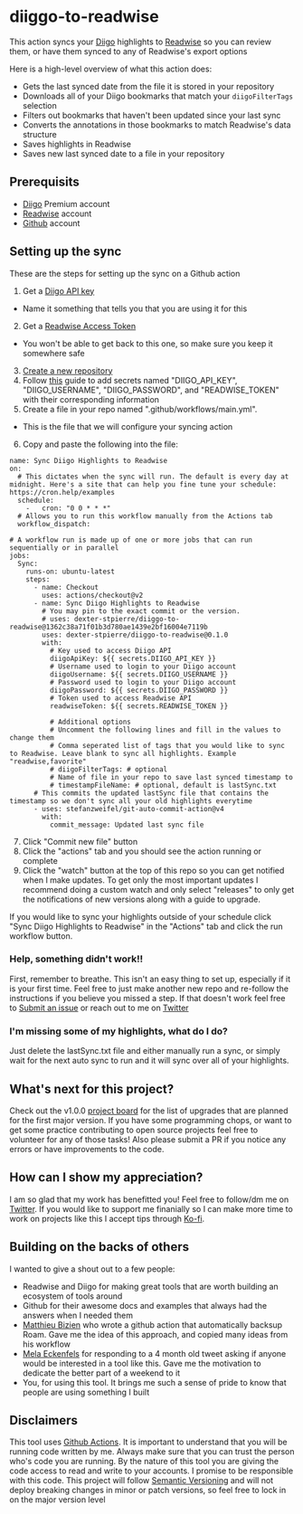 # diiggo-to-readwise

This action syncs your [Diigo](https://www.diigo.com/index) highlights to [Readwise](https://readwise.io/) so you can review them, or have them synced to any of Readwise's export options

Here is a high-level overview of what this action does:
- Gets the last synced date from the file it is stored in your repository
- Downloads all of your Diigo bookmarks that match your `diigoFilterTags` selection
- Filters out bookmarks that haven't been updated since your last sync
- Converts the annotations in those bookmarks to match Readwise's data structure
- Saves highlights in Readwise
- Saves new last synced date to a file in your repository



## Prerequisits

- [Diigo](https://www.diigo.com/index) Premium account
- [Readwise](https://readwise.io/) account
- [Github](https://github.com/) account

## Setting up the sync

These are the steps for setting up the sync on a Github action

1. Get a [Diigo API key](https://www.diigo.com/api_dev/docs#section-key)
  - Name it something that tells you that you are using it for this
2. Get a [Readwise Access Token](https://readwise.io/access_token)
  - You won't be able to get back to this one, so make sure you keep it somewhere safe
3. [Create a new repository](https://docs.github.com/en/get-started/quickstart/create-a-repo)
4. Follow [this](https://docs.github.com/en/actions/security-guides/encrypted-secrets#creating-encrypted-secrets-for-a-repository) guide to add secrets named "DIIGO_API_KEY", "DIIGO_USERNAME", "DIIGO_PASSWORD", and "READWISE_TOKEN" with their corresponding information
5. Create a file in your repo named ".github/workflows/main.yml".
  - This is the file that we will configure your syncing action
6. Copy and paste the following into the file:
```
name: Sync Diigo Highlights to Readwise
on:
  # This dictates when the sync will run. The default is every day at midnight. Here's a site that can help you fine tune your schedule: https://cron.help/examples
  schedule:
    -   cron: "0 0 * * *"
  # Allows you to run this workflow manually from the Actions tab
  workflow_dispatch:

# A workflow run is made up of one or more jobs that can run sequentially or in parallel
jobs:
  Sync:
    runs-on: ubuntu-latest
    steps:
      - name: Checkout
        uses: actions/checkout@v2
      - name: Sync Diigo Highlights to Readwise
        # You may pin to the exact commit or the version.
        # uses: dexter-stpierre/diiggo-to-readwise@1362c38a71f01b3d780ae1439e2bf16004e7119b
        uses: dexter-stpierre/diiggo-to-readwise@0.1.0
        with:
          # Key used to access Diigo API
          diigoApiKey: ${{ secrets.DIIGO_API_KEY }}
          # Username used to login to your Diigo account
          diigoUsername: ${{ secrets.DIIGO_USERNAME }}
          # Password used to login to your Diigo account
          diigoPassword: ${{ secrets.DIIGO_PASSWORD }}
          # Token used to access Readwise API
          readwiseToken: ${{ secrets.READWISE_TOKEN }}

          # Additional options
          # Uncomment the following lines and fill in the values to change them
          # Comma seperated list of tags that you would like to sync to Readwise. Leave blank to sync all highlights. Example "readwise,favorite"
          # diigoFilterTags: # optional
          # Name of file in your repo to save last synced timestamp to
          # timestampFileName: # optional, default is lastSync.txt
      # This commits the updated lastSync file that contains the timestamp so we don't sync all your old highlights everytime
      - uses: stefanzweifel/git-auto-commit-action@v4
        with:
          commit_message: Updated last sync file
```
7. Click "Commit new file" button
8. Click the "actions" tab and you should see the action running or complete
9. Click the "watch" button at the top of this repo so you can get notified when I make updates. To get only the most important updates I recommend doing a custom watch and only select "releases" to only get the notifications of new versions along with a guide to upgrade.

If you would like to sync your highlights outside of your schedule click "Sync Diigo Highlights to Readwise" in the "Actions" tab and click the run workflow button.

### Help, something didn't work!!

First, remember to breathe. This isn't an easy thing to set up, especially if it is your first time. Feel free to just make another new repo and re-follow the instructions if you believe you missed a step. If that doesn't work feel free to [Submit an issue](https://github.com/dexter-stpierre/diiggo-to-readwise/issues/new) or reach out to me on [Twitter](https://twitter.com/dexthe_dev)

### I'm missing some of my highlights, what do I do?

Just delete the lastSync.txt file and either manually run a sync, or simply wait for the next auto sync to run and it will sync over all of your highlights.

## What's next for this project?

Check out the v1.0.0 [project board](https://github.com/dexter-stpierre/diiggo-to-readwise/projects/1) for the list of upgrades that are planned for the first major version. If you have some programming chops, or want to get some practice contributing to open source projects feel free to volunteer for any of those tasks! Also please submit a PR if you notice any errors or have improvements to the code.

## How can I show my appreciation?

I am so glad that my work has benefitted you! Feel free to follow/dm me on [Twitter](https://twitter.com/dexthe_dev). If you would like to support me finanially so I can make more time to work on projects like this I accept tips through [Ko-fi](https://ko-fi.com/dexthe_dev).

## Building on the backs of others

I wanted to give a shout out to a few people:
- Readwise and Diigo for making great tools that are worth building an ecosystem of tools around
- Github for their awesome docs and examples that always had the answers when I needed them
- [Matthieu Bizien](https://twitter.com/Matthieu_Bizien) who wrote a github action that automatically backsup Roam. Gave me the idea of this approach, and copied many ideas from his workflow
- [Mela Eckenfels](https://twitter.com/Felicea) for responding to a 4 month old tweet asking if anyone would be interested in a tool like this. Gave me the motivation to dedicate the better part of a weekend to it
- You, for using this tool. It brings me such a sense of pride to know that people are using something I built

## Disclaimers

This tool uses [Github Actions](https://docs.github.com/en/actions/learn-github-actions/understanding-github-actions). It is important to understand that you will be running code written by me. Always make sure that you can trust the person who's code you are running. By the nature of this tool you are giving the code access to read and write to your accounts. I promise to be responsible with this code. This project will follow [Semantic Versioning](https://semver.org/) and will not deploy breaking changes in minor or patch versions, so feel free to lock in on the major version level
